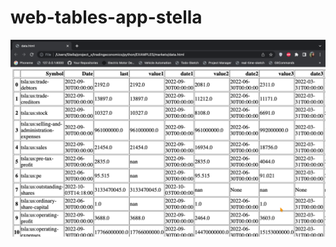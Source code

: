 # web-tables-app-stella

![1st-edition](https://github.com/stella-vir/tradingeconomics/blob/master/python/web-tables-apps-stella/Screen%20Shot%202022-10-22%20at%2003.49.24.png)

